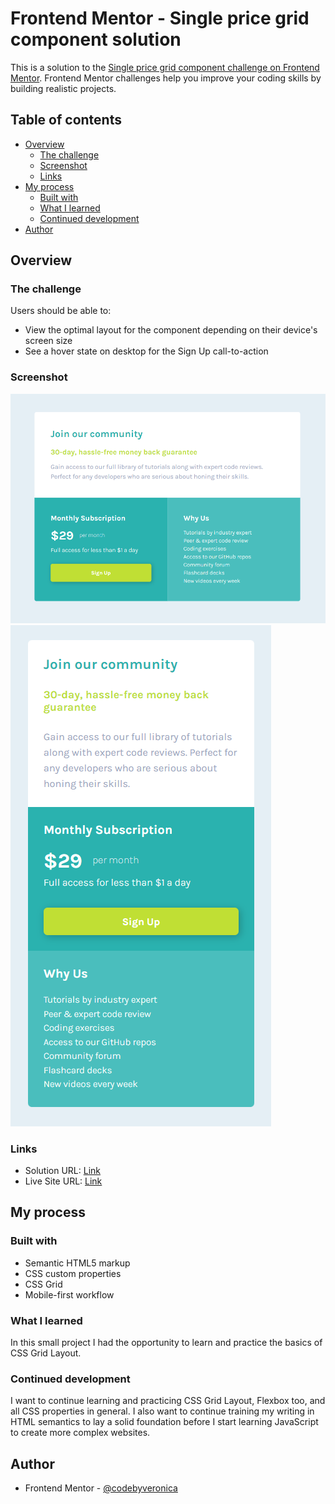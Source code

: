 # Frontend Mentor - Single price grid component solution

This is a solution to the [Single price grid component challenge on Frontend Mentor](https://www.frontendmentor.io/challenges/single-price-grid-component-5ce41129d0ff452fec5abbbc). Frontend Mentor challenges help you improve your coding skills by building realistic projects. 

## Table of contents

- [Overview](#overview)
  - [The challenge](#the-challenge)
  - [Screenshot](#screenshot)
  - [Links](#links)
- [My process](#my-process)
  - [Built with](#built-with)
  - [What I learned](#what-i-learned)
  - [Continued development](#continued-development)
- [Author](#author)

## Overview

### The challenge

Users should be able to:

- View the optimal layout for the component depending on their device's screen size
- See a hover state on desktop for the Sign Up call-to-action

### Screenshot

![](screenshot-desktop.png)
![](screenshot-mobile.png)

### Links

- Solution URL: [Link](https://github.com/codebyveronica/single-price-grid-component)
- Live Site URL: [Link](https://codebyveronica.github.io/single-price-grid-component/)

## My process

### Built with

- Semantic HTML5 markup
- CSS custom properties
- CSS Grid
- Mobile-first workflow

### What I learned

In this small project I had the opportunity to learn and practice the basics of CSS Grid Layout.

### Continued development

I want to continue learning and practicing CSS Grid Layout, Flexbox too, and all CSS properties in general. I also want to continue training my writing in HTML semantics to lay a solid foundation before I start learning JavaScript to create more complex websites.

## Author

- Frontend Mentor - [@codebyveronica](https://www.frontendmentor.io/profile/codebyveronica)